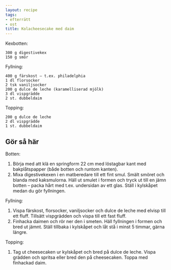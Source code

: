 ```yaml
---
layout: recipe
tags:
- efterrätt
- ost
title: Kolacheesecake med daim
---
```



Kexbotten:
```
300 g digestivekex
150 g smör
```

Fyllning:
```
400 g färskost – t.ex. philadelphia
1 dl florsocker
2 tsk vaniljsocker
200 g dulce de leche (karamelliserad mjölk)
3 dl vispgrädde
2 st. dubbeldaim
```

Topping:
```
200 g dulce de leche
2 dl vispgrädde
1 st. dubbeldaim
```

## Gör så här
Botten:
1. Börja med att klä en springform 22 cm med löstagbar kant med bakplåtspapper
   (både botten och runtom kanten).
2. Mixa digestivekexen i en matberedare till ett fint smul. Smält smöret och
   blanda med kaksmulorna. Häll ut smulet i formen och tryck ut till en jämn
   botten – packa hårt med t.ex. undersidan av ett glas. Ställ i kylskåpet
   medan du gör fyllningen.

Fyllning:
1. Vispa färskost, florsocker, vaniljsocker och dulce de leche med elvisp till
   ett fluff. Tillsätt vispgrädden och vispa till ett fast fluff.
2. Finhacka daimen och rör ner den i smeten. Häll fyllningen i formen och bred
   ut jämnt. Ställ tillbaka i kylskåpet och låt stå i minst 5 timmar, gärna
   längre.

Topping:
1. Tag ut cheesecaken ur kylskåpet och bred på dulce de leche. Vispa grädden
   och spritsa eller bred den på cheesecaken. Toppa med finhackad daim.
